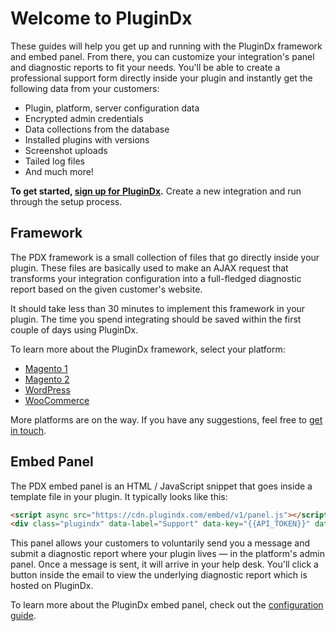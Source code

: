# Welcome to PluginDx

These guides will help you get up and running with the PluginDx framework and embed panel. From there, you can customize your integration's panel and diagnostic reports to fit your needs. You'll be able to create a professional support form directly inside your plugin and instantly get the following data from your customers:

- Plugin, platform, server configuration data
- Encrypted admin credentials
- Data collections from the database
- Installed plugins with versions
- Screenshot uploads
- Tailed log files
- And much more!

**To get started, [sign up for PluginDx](https://app.plugindx.com/register).** Create a new integration and run through the setup process.

## Framework

The PDX framework is a small collection of files that go directly inside your plugin. These files are basically used to make an AJAX request that transforms your integration configuration into a full-fledged diagnostic report based on the given customer's website.

It should take less than 30 minutes to implement this framework in your plugin. The time you spend integrating should be saved within the first couple of days using PluginDx.

To learn more about the PluginDx framework, select your platform:

- [Magento 1](/integrations/magento-1.html)
- [Magento 2](/integrations/magento-2.html)
- [WordPress](/integrations/wordpress.html)
- [WooCommerce](/integrations/woocommerce.html)

More platforms are on the way. If you have any suggestions, feel free to [get in touch](https://plugindx.com/contact).

## Embed Panel

The PDX embed panel is an HTML / JavaScript snippet that goes inside a template file in your plugin. It typically looks like this:

```html
<script async src="https://cdn.plugindx.com/embed/v1/panel.js"></script>
<div class="plugindx" data-label="Support" data-key="{{API_TOKEN}}" data-platform="magento2" data-report="<?php echo $block->getReportUrl() ?>"></div>
```

This panel allows your customers to voluntarily send you a message and submit a diagnostic report where your plugin lives &mdash; in the platform's admin panel. Once a message is sent, it will arrive in your help desk. You'll click a button inside the email to view the underlying diagnostic report which is hosted on PluginDx.

To learn more about the PluginDx embed panel, check out the [configuration guide](/configuration.html).

